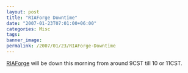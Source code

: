 ```yaml
---
layout: post
title: "RIAForge Downtime"
date: "2007-01-23T07:01:00+06:00"
categories: Misc 
tags: 
banner_image: 
permalink: /2007/01/23/RIAForge-Downtime
---
```


<a href="http://www.riaforge.org">RIAForge</a> will be down this morning from around 9CST till 10 or 11CST.